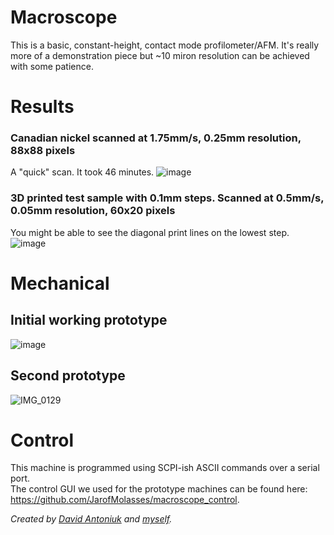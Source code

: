 # Macroscope
This is a basic, constant-height, contact mode profilometer/AFM. It's really more of a demonstration piece but ~10 miron resolution can be achieved with some patience.

# Results
### Canadian nickel scanned at 1.75mm/s, 0.25mm resolution, 88x88 pixels 
A "quick" scan. It took 46 minutes.
![image](https://github.com/JarofMolasses/macroscope/assets/33560291/c8e8d662-5f16-4c2e-a66e-2ec5dac0bd28)

### 3D printed test sample with 0.1mm steps. Scanned at 0.5mm/s, 0.05mm resolution, 60x20 pixels
You might be able to see the diagonal print lines on the lowest step.
![image](https://github.com/JarofMolasses/macroscope/assets/33560291/18e0f21e-1604-4ae4-9a7f-0a570051ac9a)

# Mechanical
## Initial working prototype 
![image](https://github.com/JarofMolasses/macroscope/assets/33560291/4567d889-2869-4e69-9684-dc7e41f11532)
## Second prototype 
![IMG_0129](https://github.com/JarofMolasses/macroscope/assets/33560291/c38fa83f-4448-458b-84b8-ae988380703c)

# Control
This machine is programmed using SCPI-ish ASCII commands over a serial port.\
The control GUI we used for the prototype machines can be found here: https://github.com/JarofMolasses/macroscope_control. 





*Created by [David Antoniuk](https://github.com/DavidAntoniuk) and [myself](https://github.com/JarofMolasses).*

